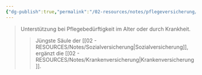```yaml
---
{"dg-publish":true,"permalink":"/02-resources/notes/pflegeversicherung/","tags":["sozialversicherung/pflege"],"noteIcon":"","updated":"2025-09-05T10:12:30.000+02:00"}
---
```


>Unterstützung bei Pflegebedürftigkeit im Alter oder durch Krankheit.
>>Jüngste Säule der [[02 - RESOURCES/Notes/Sozialversicherung\|Sozialversicherung]], ergänzt die [[02 - RESOURCES/Notes/Krankenversicherung\|Krankenversicherung]].